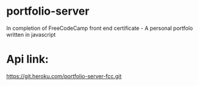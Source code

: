 # portfolio-server
In completion of FreeCodeCamp front end certificate - A personal portfolo written in javascript

# Api link:
https://git.heroku.com/portfolio-server-fcc.git